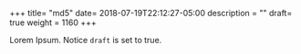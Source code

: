 +++
title= "md5"
date= 2018-07-19T22:12:27-05:00
description = ""
draft= true
weight = 1160
+++

Lorem Ipsum.
Notice `draft` is set to true.
